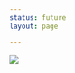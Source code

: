 ```yaml
---
status: future
layout: page

---
```


<img src="{{site.baseurl}}/assets/images/BoundaryConditions.jpeg">




